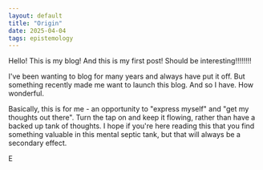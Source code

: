 ```yaml
---
layout: default
title: "Origin"
date: 2025-04-04
tags: epistemology
---
```


Hello! This is my blog! And this is my first post! Should be interesting!!!!!!!!


I've been wanting to blog for many years and always have put it off. But something recently made me want to launch this blog. And so I have. How wonderful. 

Basically, this is for me - an opportunity to "express myself" and "get my thoughts out there". Turn the tap on and keep it flowing, rather than have a backed up tank of thoughts. I hope if you're here reading this that you find something valuable in this mental septic tank, but that will always be a secondary effect. 

E
